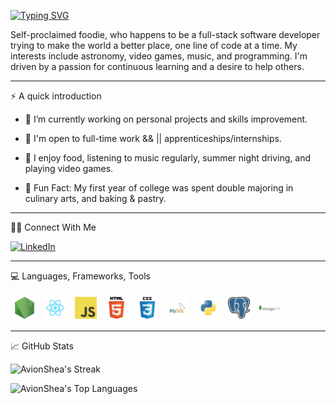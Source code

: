 [![Typing SVG](https://readme-typing-svg.demolab.com?font=Fira+Code&size=24&pause=1000&color=d963d3&width=435&lines=Welcome+to+my+domain!+%F0%9F%98%8A)](https://git.io/typing-svg)

Self-proclaimed foodie, who happens to be a full-stack software developer trying to make the world a better place, one line of code at a time. My interests include astronomy, video games, music, and programming. I'm driven by a passion for continuous learning and a desire to help others.

---------------------------------------------------------------------------------------------------------------------------------

⚡️ A quick introduction

- 📑 I’m currently working on personal projects and skills improvement.

- 💼 I'm open to full-time work && || apprenticeships/internships.

- 💚 I enjoy food, listening to music regularly, summer night driving, and playing video games.

- 🤪 Fun Fact: My first year of college was spent double majoring in culinary arts, and baking & pastry. 

---------------------------------------------------------------------------------------------------------------------------------

🤝🏾 Connect With Me

[![LinkedIn](https://img.shields.io/badge/LinkedIn-0077B5?style=for-the-badge&logo=linkedin&logoColor=white)](https://www.linkedin.com/in/avion-cobb/)

---------------------------------------------------------------------------------------------------------------------------------

💻 Languages, Frameworks, Tools

<p float="left">

<img style="padding:5px;" align="center" alt="NodeJS" width="35px" src="https://raw.githubusercontent.com/github/explore/80688e429a7d4ef2fca1e82350fe8e3517d3494d/topics/nodejs/nodejs.png"/>

<img style="padding:5px;" align="center" alt="ReactJs" width="35px" src="https://raw.githubusercontent.com/github/explore/80688e429a7d4ef2fca1e82350fe8e3517d3494d/topics/react/react.png"/>

<img style="padding:5px;" align="center" alt="JavaScript" width="35px" src="https://raw.githubusercontent.com/github/explore/main/topics/javascript/javascript.png"/>

<img style="padding:5px;" align="center" alt="HTML5" width="35px" src="https://raw.githubusercontent.com/github/explore/main/topics/html/html.png"/>

<img style="padding:5px;" align="center" alt="CSS" width="35px" src="https://raw.githubusercontent.com/github/explore/main/topics/css/css.png"/>

<img style="padding:5px;" align="center" alt="MySQL" width="35px" src="https://raw.githubusercontent.com/github/explore/main/topics/mysql/mysql.png"/>

<img style="padding:5px;" align="center" alt="Python" width="35px" src="https://raw.githubusercontent.com/github/explore/main/topics/python/python.png"/>

<img style="padding:5px;" align="center" alt="PostgresSQL" width="35px" src="https://raw.githubusercontent.com/github/explore/main/topics/postgresql/postgresql.png"/>

<img style="padding:5px;" align="center" alt="MongoDB" width="35px" src="https://raw.githubusercontent.com/github/explore/main/topics/mongodb/mongodb.png"/>

</p>

---------------------------------------------------------------------------------------------------------------------------------

📈 GitHub Stats

![AvionShea's Streak](https://github-readme-streak-stats.herokuapp.com/?user=AvionShea&theme=outrun&hide_border=true)

![AvionShea's Top Languages](https://github-readme-stats.vercel.app/api/top-langs/?username=AvionShea&theme=outrun&show_icons=true&hide_border=true&layout=compact)
